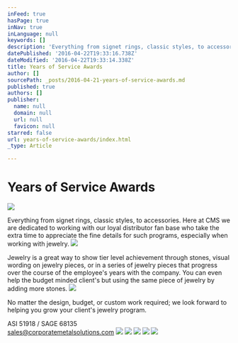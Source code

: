 ```yaml
---
inFeed: true
hasPage: true
inNav: true
inLanguage: null
keywords: []
description: 'Everything from signet rings, classic styles, to accessories. Here at CMS we are dedicated to working with our loyal distributor fan base who take the extra time to appreciate the fine details for such programs, especially when working with jewelry.'
datePublished: '2016-04-22T19:33:16.738Z'
dateModified: '2016-04-22T19:33:14.338Z'
title: Years of Service Awards
author: []
sourcePath: _posts/2016-04-21-years-of-service-awards.md
published: true
authors: []
publisher:
  name: null
  domain: null
  url: null
  favicon: null
starred: false
url: years-of-service-awards/index.html
_type: Article

---
```

# Years of Service Awards
![](https://the-grid-user-content.s3-us-west-2.amazonaws.com/317a9cbc-9335-4f70-81ce-41d9d2d42095.jpg)

Everything from signet rings, classic styles, to accessories. Here at CMS we are dedicated to working with our loyal distributor fan base who take the extra time to appreciate the fine details for such programs, especially when working with jewelry.
![](https://the-grid-user-content.s3-us-west-2.amazonaws.com/326ff4f0-153c-4f13-ae48-d92c3062752a.jpg)

Jewelry is a great way to show tier level achievement through stones, visual wording on jewelry pieces, or in a series of jewelry pieces that progress over the course of the employee's years with the company. You can even help the budget minded client's but using the same piece of jewelry by adding more stones.
![](https://the-grid-user-content.s3-us-west-2.amazonaws.com/c723afe1-b3de-40de-abdd-a25714a03e0f.jpg)

No matter the design, budget, or custom work required; we look forward to helping you grow your client's jewelry program.

ASI 51918 / SAGE 68135  
sales@corporatemetalsolutions.com ![](https://the-grid-user-content.s3-us-west-2.amazonaws.com/03e8ced6-4b4b-4e9c-884c-f3772b563a08.jpg)
![](https://the-grid-user-content.s3-us-west-2.amazonaws.com/4ac7e452-38ec-4f10-acb8-e8675f91ac4a.jpg)
![](https://the-grid-user-content.s3-us-west-2.amazonaws.com/31f5d366-faa5-4655-ba1f-5ccf5788c8b7.jpg)
![](https://s3-us-west-2.amazonaws.com/the-grid-img/p/1670054483d02e69bfa62fe9f712129ae738a9bf.jpg)
![](https://s3-us-west-2.amazonaws.com/the-grid-img/p/7ed020231d7b265862de2f7ffadf3a501fe00ffd.jpg)